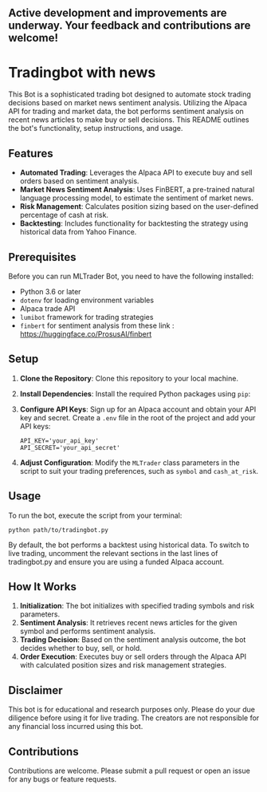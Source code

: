 
## Active development and improvements are underway. Your feedback and contributions are welcome!
# Tradingbot with news

This Bot is a sophisticated trading bot designed to automate stock trading decisions based on market news sentiment analysis. Utilizing the Alpaca API for trading and market data, the bot performs sentiment analysis on recent news articles to make buy or sell decisions. This README outlines the bot's functionality, setup instructions, and usage.

## Features

- **Automated Trading**: Leverages the Alpaca API to execute buy and sell orders based on sentiment analysis.
- **Market News Sentiment Analysis**: Uses FinBERT, a pre-trained natural language processing model, to estimate the sentiment of market news.
- **Risk Management**: Calculates position sizing based on the user-defined percentage of cash at risk.
- **Backtesting**: Includes functionality for backtesting the strategy using historical data from Yahoo Finance.

## Prerequisites

Before you can run MLTrader Bot, you need to have the following installed:
- Python 3.6 or later
- `dotenv` for loading environment variables
- Alpaca trade API
- `lumibot` framework for trading strategies
- `finbert` for sentiment analysis
  from these link : https://huggingface.co/ProsusAI/finbert

## Setup

1. **Clone the Repository**: Clone this repository to your local machine.

2. **Install Dependencies**: Install the required Python packages using `pip`:

 
3. **Configure API Keys**: Sign up for an Alpaca account and obtain your API key and secret. Create a `.env` file in the root of the project and add your API keys:
   ```
   API_KEY='your_api_key'
   API_SECRET='your_api_secret'
   ```

4. **Adjust Configuration**: Modify the `MLTrader` class parameters in the script to suit your trading preferences, such as `symbol` and `cash_at_risk`.

## Usage

To run the bot, execute the script from your terminal:
```
python path/to/tradingbot.py
```

By default, the bot performs a backtest using historical data. To switch to live trading, uncomment the relevant sections in the last lines of tradingbot.py and ensure you are using a funded Alpaca account.

## How It Works

1. **Initialization**: The bot initializes with specified trading symbols and risk parameters.
2. **Sentiment Analysis**: It retrieves recent news articles for the given symbol and performs sentiment analysis.
3. **Trading Decision**: Based on the sentiment analysis outcome, the bot decides whether to buy, sell, or hold.
4. **Order Execution**: Executes buy or sell orders through the Alpaca API with calculated position sizes and risk management strategies.

## Disclaimer

This bot is for educational and research purposes only. Please do your due diligence before using it for live trading. The creators are not responsible for any financial loss incurred using this bot.

## Contributions

Contributions are welcome. Please submit a pull request or open an issue for any bugs or feature requests.
